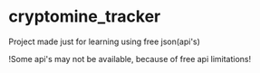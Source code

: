 # cryptomine_tracker

Project made just for learning using free json(api's)

!Some api's may not be available, because of free api limitations! 
